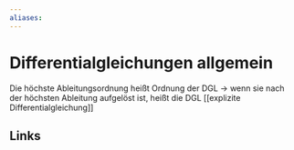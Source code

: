 ```yaml
---
aliases: 
---
```

# Differentialgleichungen allgemein 
Die höchste Ableitungsordnung heißt Ordnung der DGL
-> wenn sie nach der höchsten Ableitung aufgelöst ist, heißt die DGL [[explizite Differentialgleichung]]

## Links